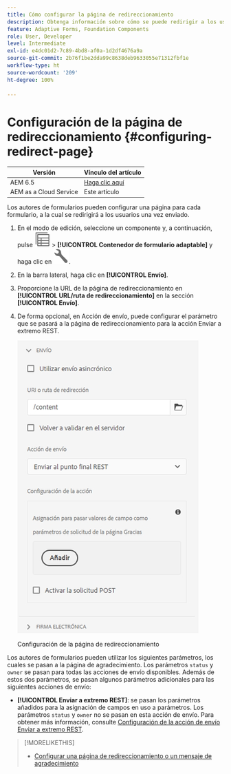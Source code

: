 ```yaml
---
title: Cómo configurar la página de redireccionamiento
description: Obtenga información sobre cómo se puede redirigir a los usuarios a una página web que los autores de formularios pueden configurar al crear el formulario.
feature: Adaptive Forms, Foundation Components
role: User, Developer
level: Intermediate
exl-id: e4dc01d2-7c89-4bd8-af0a-1d2df4676a9a
source-git-commit: 2b76f1be2dda99c8638deb9633055e71312fbf1e
workflow-type: ht
source-wordcount: '209'
ht-degree: 100%

---
```


# Configuración de la página de redireccionamiento {#configuring-redirect-page}

| Versión | Vínculo del artículo |
| -------- | ---------------------------- |
| AEM 6.5 | [Haga clic aquí](https://experienceleague.adobe.com/docs/experience-manager-65/forms/adaptive-forms-basic-authoring/configuring-redirect-page.html?lang=es) |
| AEM as a Cloud Service | Este artículo |

Los autores de formularios pueden configurar una página para cada formulario, a la cual se redirigirá a los usuarios una vez enviado.

1. En el modo de edición, seleccione un componente y, a continuación, pulse ![field-level](assets/select_parent_icon.svg) > **[!UICONTROL Contenedor de formulario adaptable]** y haga clic en ![cmppr](assets/configure-icon.svg).

1. En la barra lateral, haga clic en **[!UICONTROL Envío]**.

1. Proporcione la URL de la página de redireccionamiento en **[!UICONTROL URL/ruta de redireccionamiento]** en la sección **[!UICONTROL Envío]**.
1. De forma opcional, en Acción de envío, puede configurar el parámetro que se pasará a la página de redireccionamiento para la acción Enviar a extremo REST.

   ![Configuración de la página de redireccionamiento](assets/redirect-url.png)

   Configuración de la página de redireccionamiento

Los autores de formularios pueden utilizar los siguientes parámetros, los cuales se pasan a la página de agradecimiento. Los parámetros `status` y `owner` se pasan para todas las acciones de envío disponibles. Además de estos dos parámetros, se pasan algunos parámetros adicionales para las siguientes acciones de envío:

* **[!UICONTROL Enviar a extremo REST]**: se pasan los parámetros añadidos para la asignación de campos en uso a parámetros. Los parámetros `status` y `owner` no se pasan en esta acción de envío. Para obtener más información, consulte [Configuración de la acción de envío Enviar a extremo REST](configuring-submit-actions.md).

>[!MORELIKETHIS]
>
>* [Configurar una página de redireccionamiento o un mensaje de agradecimiento](/help/forms/configure-redirect-page-or-thank-you-message.md)
